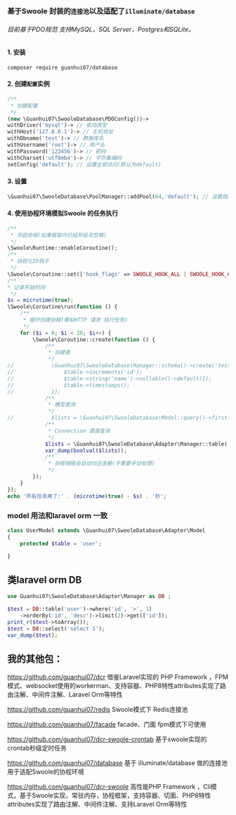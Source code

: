 ### 基于Swoole 封装的`连接池`以及适配了`illuminate/database`
###### 目前基于PDO规范 支持MySQL，SQL Server，Postgres和SQLite。

#### 1. 安装
```
composer require guanhui07/database
```
#### 2. 创建`配置`实例
```php
/**
 * 创建配置
 */
(new \Guanhui07\SwooleDatabase\PDOConfig())->
withDriver('mysql')-> // 驱动类型
withHost('127.0.0.1')-> // 主机地址
withDbname('test')-> // 数据库名
withUsername('root')-> // 用户名
withPassword('123456')-> // 密码
withCharset('utf8mb4')-> // 字符集编码
setConfig('default'); // 设置全局访问(默认为default)
```
#### 3. 设置
```php
\Guanhui07\SwooleDatabase\PoolManager::addPool(64,'default'); // 设置指定连接池尺寸(连接名称默认为 default)
```

#### 4. 使用协程环境模拟Swoole 的任务执行
```php
/**
 * 开启协程(如果框架内已经开启可忽略)
 */
\Swoole\Runtime::enableCoroutine();
/**
 * 协程化IO钩子
 */
\Swoole\Coroutine::set(['hook_flags' => SWOOLE_HOOK_ALL | SWOOLE_HOOK_CURL]);
/**
* 记录开始时间
 */
$s = microtime(true);
\Swoole\Coroutine\run(function () {
    /**
     * 循环创建协程(模拟HTTP 请求 执行任务)
     */
    for ($i = 0; $i < 20; $i++) {
        \Swoole\Coroutine::create(function () {
            /**
             * 创建表
             */
//            \Guanhui07\SwooleDatabase\Manager::schema()->create('test',function(\Illuminate\Database\Schema\Blueprint $table){
//                $table->increments('id');
//                $table->string('name')->nullable()->default(1);
//                $table->timestamps();
//            });
            /**
             * 模型查询
             */
//            $lists = \Guanhui07\SwooleDatabase\Model::query()->first();
            /**
             * Connection 直接查询
             */
            $lists = \Guanhui07\SwooleDatabase\Adapter\Manager::table('bd_live_plan')->first();
            var_dump(boolval($lists));
            /**
             * 协程销毁会自动归还连接(不需要手动处理)
             */
        });
    }
});
echo '所有任务用了:' . (microtime(true) - $s) . '秒';
```

### model  用法和laravel orm 一致

```php
class UserModel extends \Guanhui07\SwooleDatabase\Adapter\Model
{
    protected $table = 'user';

}
```

## 类laravel orm DB
```php
use Guanhui07\SwooleDatabase\Adapter\Manager as DB ;

$test = DB::table('user')->where('id', '>', 1)
    ->orderBy('id', 'desc')->limit(2)->get(['id']);
print_r($test->toArray());
$test = DB::select('select 1');
var_dump($test);


```



## 我的其他包：
https://github.com/guanhui07/dcr  借鉴Laravel实现的 PHP Framework ，FPM模式、websocket使用的workerman、支持容器、PHP8特性attributes实现了路由注解、中间件注解、Laravel Orm等特性

https://github.com/guanhui07/redis Swoole模式下 Redis连接池

https://github.com/guanhui07/facade  facade、门面 fpm模式下可使用

https://github.com/guanhui07/dcr-swoole-crontab 基于swoole实现的crontab秒级定时任务

https://github.com/guanhui07/database  基于 illuminate/database 做的连接池用于适配Swoole的协程环境

https://github.com/guanhui07/dcr-swoole  高性能PHP Framework ，Cli模式，基于Swoole实现，常驻内存，协程框架，支持容器、切面、PHP8特性attributes实现了路由注解、中间件注解、支持Laravel Orm等特性
